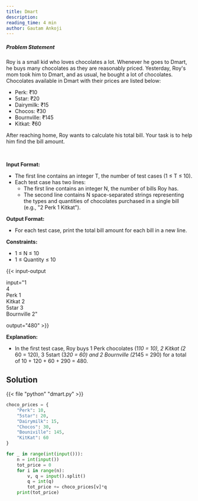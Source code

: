 ```yaml
---
title: Dmart
description:
reading_time: 4 min
author: Gautam Ankoji
---
```


##### Problem Statement

Roy is a small kid who loves chocolates a lot. Whenever he goes to Dmart, he buys many chocolates as they are reasonably priced. Yesterday, Roy's mom took him to Dmart, and as usual, he bought a lot of chocolates. Chocolates available in Dmart with their prices are listed below:

* Perk: ₹10
* 5star: ₹20
* Dairymilk: ₹15
* Chocos: ₹30
* Bournville: ₹145
* Kitkat: ₹60

After reaching home, Roy wants to calculate his total bill. Your task is to help him find the bill amount.

</br>

**Input Format:**

* The first line contains an integer T, the number of test cases (1 ≤ T ≤ 10).
* Each test case has two lines:
  * The first line contains an integer N, the number of bills Roy has.
  * The second line contains N space-separated strings representing the types and quantities of chocolates purchased in a single bill (e.g., "2 Perk 1 Kitkat").

**Output Format:**

* For each test case, print the total bill amount for each bill in a new line.

**Constraints:**

* 1 ≤ N ≤ 10
* 1 ≤ Quantity ≤ 10

{{< input-output

input="1</br>4</br>Perk 1</br>Kitkat 2</br>5star 3</br>Bournville 2"

output="480" >}}

**Explanation:**

* In the first test case, Roy buys 1 Perk chocolates (1*10 = 10), 2 Kitkat (2* 60 = 120), 3 5start (3*20 = 60) and 2 Bournville (2*145 = 290) for a total of 10 + 120 + 60 + 290 = 480.

## Solution

<!-- **Approach:** -->

{{< file "python" "dmart.py" >}}

```py
choco_prices = {
    "Perk": 10,
    "5star": 20,
    "Dairymilk": 15,
    "Chocos": 30,
    "Bouniville": 145,
    "KitKat": 60
}

for _ in range(int(input())):
    n = int(input())
    tot_price = 0
    for i in range(n):
        v, q = input().split()
        q = int(q)
        tot_price += choco_prices[v]*q
    print(tot_price) 
```
